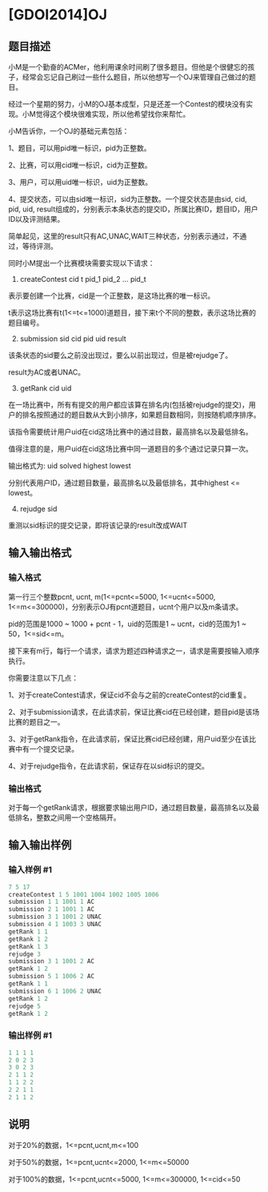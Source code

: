 # [GDOI2014]OJ

## 题目描述

小M是一个勤奋的ACMer，他利用课余时间刷了很多题目。但他是个很健忘的孩子，经常会忘记自己刷过一些什么题目，所以他想写一个OJ来管理自己做过的题目。

经过一个星期的努力，小M的OJ基本成型，只是还差一个Contest的模块没有实现。小M觉得这个模块很难实现，所以他希望找你来帮忙。

小M告诉你，一个OJ的基础元素包括：

1、题目，可以用pid唯一标识，pid为正整数。

2、比赛，可以用cid唯一标识，cid为正整数。

3、用户，可以用uid唯一标识，uid为正整数。

4、提交状态，可以由sid唯一标识，sid为正整数。一个提交状态是由sid, cid, pid, uid, result组成的，分别表示本条状态的提交ID，所属比赛ID，题目ID，用户ID以及评测结果。

简单起见，这里的result只有AC,UNAC,WAIT三种状态，分别表示通过，不通过，等待评测。

同时小M提出一个比赛模块需要实现以下请求：

1. createContest cid t pid\_1 pid\_2 ... pid\_t

表示要创建一个比赛，cid是一个正整数，是这场比赛的唯一标识。

t表示这场比赛有t(1<=t<=1000)道题目，接下来t个不同的整数，表示这场比赛的题目编号。

2. submission sid cid pid uid result

该条状态的sid要么之前没出现过，要么以前出现过，但是被rejudge了。

result为AC或者UNAC。

3. getRank cid uid

在一场比赛中，所有有提交的用户都应该算在排名内(包括被rejudge的提交)，用户的排名按照通过的题目数从大到小排序，如果题目数相同，则按随机顺序排序。

该指令需要统计用户uid在cid这场比赛中的通过目数，最高排名以及最低排名。

值得注意的是，用户uid在cid这场比赛中同一道题目的多个通过记录只算一次。

输出格式为: uid solved highest lowest

分别代表用户ID，通过题目数量，最高排名以及最低排名，其中highest <= lowest。

4. rejudge sid

重测以sid标识的提交记录，即将该记录的result改成WAIT

## 输入输出格式

### 输入格式

第一行三个整数pcnt, ucnt, m(1<=pcnt<=5000, 1<=ucnt<=5000, 1<=m<=300000)，分别表示OJ有pcnt道题目，ucnt个用户以及m条请求。

pid的范围是1000 ~ 1000 + pcnt - 1，uid的范围是1 ~ ucnt，cid的范围为1 ~ 50，1<=sid<=m。

接下来有m行，每行一个请求，请求为题述四种请求之一，请求是需要按输入顺序执行。

你需要注意以下几点：

1、对于createContest请求，保证cid不会与之前的createContest的cid重复。

2、对于submission请求，在此请求前，保证比赛cid在已经创建，题目pid是该场比赛的题目之一。

3、对于getRank指令，在此请求前，保证比赛cid已经创建，用户uid至少在该比赛中有一个提交记录。

4、对于rejudge指令，在此请求前，保证存在以sid标识的提交。

### 输出格式

对于每一个getRank请求，根据要求输出用户ID，通过题目数量，最高排名以及最低排名，整数之间用一个空格隔开。

## 输入输出样例

### 输入样例 #1

```cpp
7 5 17
createContest 1 5 1001 1004 1002 1005 1006
submission 1 1 1001 1 AC
submission 2 1 1001 1 AC
submission 3 1 1001 2 UNAC
submission 4 1 1003 3 UNAC
getRank 1 1
getRank 1 2
getRank 1 3
rejudge 3
submission 3 1 1001 2 AC
getRank 1 2
submission 5 1 1006 2 AC
getRank 1 1
submission 6 1 1006 2 UNAC
getRank 1 2
rejudge 5
getRank 1 2

```
### 输出样例 #1

```cpp
1 1 1 1
2 0 2 3
3 0 2 3
2 1 1 2
1 1 2 2
2 2 1 1
2 1 1 2

```
## 说明

对于20%的数据，1<=pcnt,ucnt,m<=100

对于50%的数据，1<=pcnt,ucnt<=2000, 1<=m<=50000

对于100%的数据，1<=pcnt,ucnt<=5000, 1<=m<=300000, 1<=cid<=50

